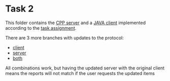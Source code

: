 # Task 2

This folder contains the [CPP server](cpp/) and a [JAVA client](java/) implemented according to the [task assignment](task-2-en.html).

There are 3 more branches with updates to the protocol:

- [client](https://github.com/jiriklepl/NSWI080/tree/updated_client/thrift/Task-Interface)
- [server](https://github.com/jiriklepl/NSWI080/tree/updated_server/thrift/Task-Interface)
- [both](https://github.com/jiriklepl/NSWI080/tree/updated_both/thrift/Task-Interface)

All combinations work, but having the updated server with the original client means the reports will not match if the user requests the updated items